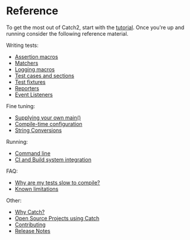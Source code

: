 <a id="top"></a>
# Reference

To get the most out of Catch2, start with the [tutorial](tutorial.md#top).
Once you're up and running consider the following reference material.

Writing tests:
* [Assertion macros](assertions.md#top)
* [Matchers](matchers.md#top)
* [Logging macros](logging.md#top)
* [Test cases and sections](test-cases-and-sections.md#top)
* [Test fixtures](test-fixtures.md#top)
* [Reporters](reporters.md#top)
* [Event Listeners](event-listeners.md#top)

Fine tuning:
* [Supplying your own main()](own-main.md#top)
* [Compile-time configuration](configuration.md#top)
* [String Conversions](tostring.md#top)

Running:
* [Command line](command-line.md#top)
* [CI and Build system integration](build-systems.md#top)

FAQ:
* [Why are my tests slow to compile?](slow-compiles.md#top)
* [Known limitations](limitations.md#top)
 
Other:
* [Why Catch?](why-catch.md#top)
* [Open Source Projects using Catch](opensource-users.md#top)
* [Contributing](contributing.md#top)
* [Release Notes](release-notes.md#top)
